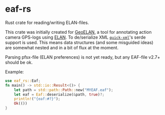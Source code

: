 # eaf-rs

Rust crate for reading/writing ELAN-files.

This crate was initially created for [GeoELAN](https://gitlab.com/rwaai/geoelan), a tool for annotating action camera GPS-logs using [ELAN](https://archive.mpi.nl/tla/elan). To de/serialize XML [`quick-xml`](https://github.com/tafia/quick-xml)'s serde support is used. This means data structures (and some misguided ideas) are somewhat nested and in a bit of flux at the moment.

Parsing pfsx-file (ELAN preferences) is not yet ready, but any EAF-file v2.7+ should be ok.

Example:
```rust
use eaf_rs::Eaf;
fn main() -> std::io::Result<()> {
    let path = std::path::Path::new("MYEAF.eaf");
    let eaf = Eaf::deserialize(&path, true)?;
    println!("{eaf:#?}");
    Ok(())
}
```